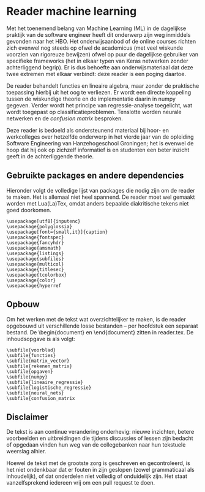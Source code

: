 # Reader machine learning

Met het toenemend belang van Machine Learning (ML) in de dagelijkse praktijk van de software engineer heeft dit onderwerp zijn weg inmiddels gevonden naar het HBO. Het onderwijsaanbod of de online courses richten zich evenwel nog steeds op ofwel de academicus (met veel wiskunde voorzien van rigoreuze bewijzen) ofwel op puur de dagelijkse gebruiker van specifieke frameworks (het in elkaar typen van Keras netwerken zonder achterliggend begrip). Er is dus behoefte aan onderwijsmateriaal dat deze twee extremen met elkaar verbindt: deze reader is een poging daartoe.

De reader behandelt functies en lineaire algebra, maar zonder de praktische toepassing hierbij uit het oog te verliezen. Er wordt een directe koppeling tussen de wiskundige theorie en de implementatie daarin in numpy gegeven. Verder wordt het principe van regressie-analyse toegelicht, wat wordt toegepast op classificatieproblemen. Tenslotte worden neurale netwerken en de *confusion matrix* besproken.

Deze reader is bedoeld als ondersteunend materiaal bij hoor- en werkcolleges over hetzelfde onderwerp in het vierde jaar van de opleiding Software Engineering van Hanzehogeschool Groningen; het is evenwel de hoop dat hij ook op zichzelf informatief is en studenten een beter inzicht geeft in de achterliggende theorie.


## Gebruikte packages en andere dependencies

Hieronder volgt de volledige lijst van packages die nodig zijn om de reader te maken. Het is allemaal niet heel spannend. De reader moet wel gemaakt worden met Lua(La)Tex, omdat anders bepaalde diakritische tekens niet goed doorkomen.

```
\usepackage[utf8]{inputenc}
\usepackage{polyglossia}
\usepackage[font={small,it}]{caption}
\usepackage{fontspec}
\usepackage{fancyhdr}
\usepackage{amsmath}
\usepackage{listings}
\usepackage{subfiles}
\usepackage{multicol}
\usepackage{titlesec}
\usepackage{tcolorbox}
\usepackage{color}
\usepackage{hyperref
```

## Opbouw
Om het werken met de tekst wat overzichtelijker te maken, is de reader opgebouwd uit verschillende losse bestanden – per hoofdstuk een separaat bestand. De \begin{document} en \end{document} zitten in reader.tex. De inhoudsopgave is als volgt:

```
\subfile{voorblad}
\subfile{functies}
\subfile{matrix_vector}
\subfile{rekenen_matrix}
\subfile{opgaven}
\subfile{numpy}
\subfile{lineaire_regressie}
\subfile{logistische_regressie}
\subfile{neural_nets}
\subfile{confusion_matrix
```

## Disclaimer
De tekst is aan continue verandering onderhevig: nieuwe inzichten, betere voorbeelden en uitbreidingen die tijdens discussies of lessen zijn bedacht of opgedaan vinden hun weg van de collegebanken naar hun tekstuele weerslag alhier. 

Hoewel de tekst met de grootste zorg is geschreven en gecontroleerd, is het niet ondenkbaar dat er fouten in zijn geslopen (zowel grammaticaal als inhoudelijk), of dat onderdelen niet volledig of onduidelijk zijn. Het staat vanzelfsprekend iedereen vrij om een pull request te doen.


